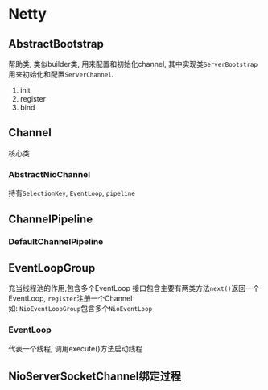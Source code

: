 # Netty

## AbstractBootstrap

帮助类, 类似builder类, 用来配置和初始化channel, 其中实现类`ServerBootstrap`用来初始化和配置`ServerChannel`.

1. init
2. register
3. bind

## Channel

核心类

### AbstractNioChannel

持有`SelectionKey`, `EventLoop`, `pipeline`

## ChannelPipeline

### DefaultChannelPipeline

## EventLoopGroup

充当线程池的作用,包含多个EventLoop
接口包含主要有两类方法`next()`返回一个EventLoop, `register`注册一个Channel  
如: `NioEventLoopGroup`包含多个`NioEventLoop`

### EventLoop

代表一个线程, 调用execute()方法启动线程

## NioServerSocketChannel绑定过程

